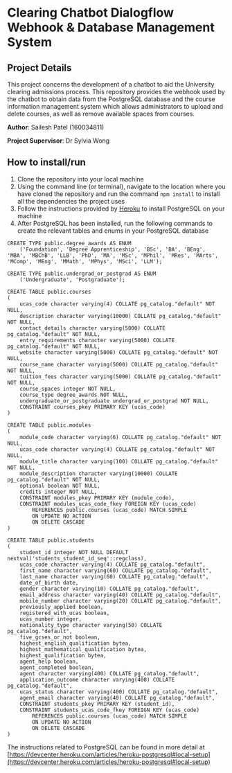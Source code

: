 # Clearing Chatbot Dialogflow Webhook & Database Management System

## Project Details
This project concerns the development of a chatbot to aid the University clearing admissions process. This repository provides the webhook used by the chatbot to obtain data from the PostgreSQL database and the course information management system which allows administrators to upload and delete courses, as well as remove available spaces from courses. 

**Author**: Sailesh Patel (160034811)

**Project Supervisor**: Dr Sylvia Wong

## How to install/run
1. Clone the repository into your local machine
2. Using the command line (or terminal), navigate to the location where you have cloned the repository and run the command `npm install` to install all the dependencies the project uses
3. Follow the instructions provided by [Heroku](https://devcenter.heroku.com/articles/heroku-postgresql#local-setup) to install PostgreSQL on your machine
4. After PostgreSQL has been installed, run the following commands to create the relevant tables and enums in your PostgreSQL database

```
CREATE TYPE public.degree_awards AS ENUM
    ('Foundation', 'Degree Apprenticeship', 'BSc', 'BA', 'BEng', 'MBA', 'MBChB', 'LLB', 'PhD', 'MA', 'MSc', 'MPhil', 'MRes', 'MArts', 'MComp', 'MEng', 'MMath', 'MPhys', 'MSci', 'LLM');
```

```
CREATE TYPE public.undergrad_or_postgrad AS ENUM
    ('Undergraduate', 'Postgraduate');
```

```
CREATE TABLE public.courses
(
    ucas_code character varying(4) COLLATE pg_catalog."default" NOT NULL,
    description character varying(10000) COLLATE pg_catalog."default" NOT NULL,
    contact_details character varying(5000) COLLATE pg_catalog."default" NOT NULL,
    entry_requirements character varying(5000) COLLATE pg_catalog."default" NOT NULL,
    website character varying(5000) COLLATE pg_catalog."default" NOT NULL,
    course_name character varying(5000) COLLATE pg_catalog."default" NOT NULL,
    tuition_fees character varying(5000) COLLATE pg_catalog."default" NOT NULL,
    course_spaces integer NOT NULL,
    course_type degree_awards NOT NULL,
    undergraduate_or_postgraduate undergrad_or_postgrad NOT NULL,
    CONSTRAINT courses_pkey PRIMARY KEY (ucas_code)
)
```


```
CREATE TABLE public.modules
(
    module_code character varying(6) COLLATE pg_catalog."default" NOT NULL,
    ucas_code character varying(4) COLLATE pg_catalog."default" NOT NULL,
    module_title character varying(100) COLLATE pg_catalog."default" NOT NULL,
    module_description character varying(10000) COLLATE pg_catalog."default" NOT NULL,
    optional boolean NOT NULL,
    credits integer NOT NULL,
    CONSTRAINT modules_pkey PRIMARY KEY (module_code),
    CONSTRAINT modules_ucas_code_fkey FOREIGN KEY (ucas_code)
        REFERENCES public.courses (ucas_code) MATCH SIMPLE
        ON UPDATE NO ACTION
        ON DELETE CASCADE
)
```

```
CREATE TABLE public.students
(
    student_id integer NOT NULL DEFAULT nextval('students_student_id_seq'::regclass),
    ucas_code character varying(4) COLLATE pg_catalog."default",
    first_name character varying(60) COLLATE pg_catalog."default",
    last_name character varying(60) COLLATE pg_catalog."default",
    date_of_birth date,
    gender character varying(10) COLLATE pg_catalog."default",
    email_address character varying(40) COLLATE pg_catalog."default",
    mobile_number character varying(20) COLLATE pg_catalog."default",
    previously_applied boolean,
    registered_with_ucas boolean,
    ucas_number integer,
    nationality_type character varying(50) COLLATE pg_catalog."default",
    five_gcses_or_not boolean,
    highest_english_qualification bytea,
    highest_mathematical_qualification bytea,
    highest_qualification bytea,
    agent_help boolean,
    agent_completed boolean,
    agent character varying(400) COLLATE pg_catalog."default",
    application_outcome character varying(400) COLLATE pg_catalog."default",
    ucas_status character varying(400) COLLATE pg_catalog."default",
    agent_email character varying(40) COLLATE pg_catalog."default",
    CONSTRAINT students_pkey PRIMARY KEY (student_id),
    CONSTRAINT students_ucas_code_fkey FOREIGN KEY (ucas_code)
        REFERENCES public.courses (ucas_code) MATCH SIMPLE
        ON UPDATE NO ACTION
        ON DELETE CASCADE
)
```
The instructions related to PostgreSQL can be found in more detail at [https://devcenter.heroku.com/articles/heroku-postgresql#local-setup](https://devcenter.heroku.com/articles/heroku-postgresql#local-setup)